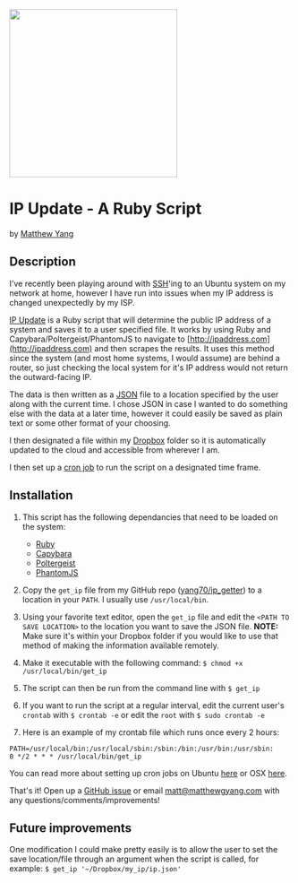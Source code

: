 <img src="https://s3.amazonaws.com/mystufftoshare/IPUPDATE+-+Logo+(1).png" width="300px" />

# IP Update - A Ruby Script
by [Matthew Yang](http://matthewgyang.com)

## Description

I've recently been playing around with [SSH](https://en.wikipedia.org/wiki/Secure_Shell)'ing to an Ubuntu system on my network at home, however I have run into issues when my IP address is changed unexpectedly by my ISP.

[IP Update](https://github.com/yang70/ip_getter) is a Ruby script that will determine the public IP address of a system and saves it to a user specified file.  It works by using Ruby and Capybara/Poltergeist/PhantomJS to navigate to [http://ipaddress.com](http://ipaddress.com) and then scrapes the results. It uses this method since the system (and most home systems, I would assume) are behind a router, so just checking the local system for it's IP address would not return the outward-facing IP.

The data is then written as a [JSON](http://www.json.org/) file to a location specified by the user along with the current time.  I chose JSON in case I wanted to do something else with the data at a later time, however it could easily be saved as plain text or some other format of your choosing.  

I then designated a file within my [Dropbox](https://www.dropbox.com) folder so it is automatically updated to the cloud and accessible from wherever I am.

I then set up a [cron job](https://help.ubuntu.com/community/CronHowto) to run the script on a designated time frame.

## Installation

1. This script has the following dependancies that need to be loaded on the system:
	* [Ruby](https://www.ruby-lang.org/en/)
	* [Capybara](https://github.com/jnicklas/capybara)
	* [Poltergeist](https://github.com/teampoltergeist/poltergeist)
	* [PhantomJS](http://phantomjs.org/)

2. Copy the `get_ip` file from my GitHub repo ([yang70/ip_getter](https://github.com/yang70/ip_getter)) to a location in your `PATH`. I usually use `/usr/local/bin`.
3. Using your favorite text editor, open the `get_ip` file and edit the `<PATH TO SAVE LOCATION>` to the location you want to save the JSON file.  __NOTE:__ Make sure it's within your Dropbox folder if you would like to use that method of making the information available remotely.
4. Make it executable with the following command: `$ chmod +x /usr/local/bin/get_ip`
4. The script can then be run from the command line with `$ get_ip`
5. If you want to run the script at a regular interval, edit the current user's `crontab` with `$ crontab -e` or edit the `root` with `$ sudo crontab -e`
6. Here is an example of my crontab file which runs once every 2 hours:

```shell
PATH=/usr/local/bin:/usr/local/sbin:/sbin:/bin:/usr/bin:/usr/sbin:
0 */2 * * * /usr/local/bin/get_ip
```

You can read more about setting up cron jobs on Ubuntu [here](https://help.ubuntu.com/community/CronHowto) or OSX [here](https://developer.apple.com/library/mac/documentation/MacOSX/Conceptual/BPSystemStartup/Chapters/ScheduledJobs.html).

That's it!  Open up a [GitHub issue](https://github.com/yang70/ip_getter/issues/new) or email [matt@matthewgyang.com](mailto:matt@matthewgyang.com) with any questions/comments/improvements!


## Future improvements

One modification I could make pretty easily is to allow the user to set the save location/file through an argument when the script is called, for example: `$ get_ip '~/Dropbox/my_ip/ip.json'`